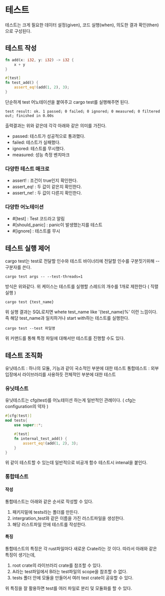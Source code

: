 # 테스트

테스트는 크게 필요한 데이터 설정(given), 코드 실행(when), 의도한 결과 확인(then)으로 구성된다.

## 테스트 작성

```rust
fn add(x: i32, y: i32) -> i32 {
    x + y
}

#[test]
fn test_add() {
    assert_eq!(add(1, 2), 3);
}
```
단순하게 test 어노테이션을 붙여주고 cargo test를 실행해주면 된다.

```shell
test result: ok. 1 passed; 0 failed; 0 ignored; 0 measured; 0 filtered out; finished in 0.00s
```
출력결과는 위와 같은데 각각 아래와 같은 의미를 가진다.

- passed: 테스트가 성공적으로 통과했다.
- failed: 테스트가 실패했다.
- ignored: 테스트를 무시했다.
- measured: 성능 측정 벤치마크

### 다양한 테스트 매크로

- assert! : 조건이 true인지 확인한다.
- assert_eq! : 두 값이 같은지 확인한다.
- assert_ne! : 두 값이 다른지 확인한다.

### 다양한 어노테이션

- #[test] : Test 코드라고 알림
- #[should_panic] : panic이 발생했는지를 테스트
- #[ignore] : 테스트를 무시

## 테스트 실행 제어

cargo test는 test로 전달할 인수와 테스트 바이너리에 전달할 인수를 구분짓기위해 -- 구분자를 쓴다.
```shell
cargo test args -- --test-threads=1
```
방식은 위와같다. 위 케이스는 테스트를 실행할 스레드의 개수를 1개로 제한한다 ( 직렬 실행 )

```shell
cargo test {test_name}
```
위 실행 결과는 SQL로치면 whete test_name like '{test_name}%' 이런 느낌이다.
즉 해당 test_name과 일치하거나 start with하는 테스트를 실행한다.

```shell
cargo test --test 파일명
```
위 커맨드를 통해 특정 파일에 대해서만 테스트를 진행할 수도 있다.

## 테스트 조직화

유닛테스트 : 하나의 모듈, 기능과 같이 국소적인 부분에 대한 테스트
통합테스트 : 외부 입장에서 라이브러리를 사용하듯 전체적인 부분에 대한 테스트

### 유닛테스트

유닛테스트는 cfg(test)를 어노테이션 하는게 일반적인 관례이다. ( cfg는 configuration의 약자 )

```rust
#[cfg(test)]
mod tests{
    use super::*;

    #[test]
    fn internal_test_add() {
        assert_eq!(add(1, 2), 3);
    }
}
```
위 같이 테스트할 수 있는데 일반적으로 비공개 함수 테스트시 intenal을 붙인다.

### 통합테스트

#### 작성

통합테스트는 아래와 같은 순서로 작성할 수 있다.

1. 패키지밑에 tests라는 폴더를 만든다.
2. intergration_test와 같은 이름을 가진 러스트파일을 생성한다.
3. 해당 러스트파일 안에 테스트를 작성한다.

#### 특징

통합테스트의 특징은 각 rust파일마다 새로운 Crate라는 것 이다. 따라서 아래와 같은 특징이 생기는데,

1. root crate의 라이브러리 crate를 참조할 수 있다.
2. A라는 test파일에서 B라는 test파일의 scope을 참조할 수 없다.
3. tests 폴더 안에 모듈을 만들어서 여러 test crate이 공유할 수 있다.

위 특징을 잘 활용하면 test를 여러 파일로 분리 및 모듈화를 할 수 있다.